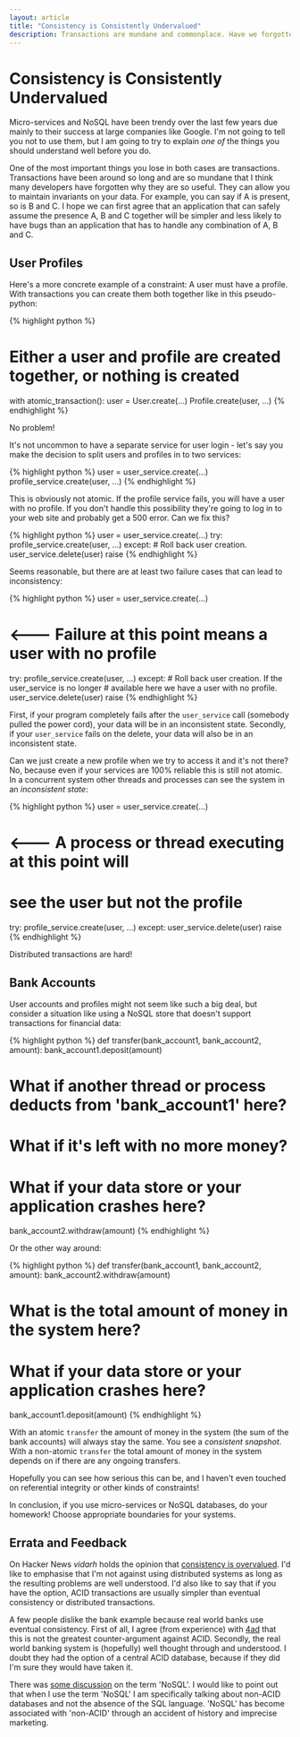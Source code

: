 ```yaml
---
layout: article
title: "Consistency is Consistently Undervalued"
description: Transactions are mundane and commonplace. Have we forgotten why they're useful?
---
```


# Consistency is Consistently Undervalued

Micro-services and NoSQL have been trendy over the last few years due
mainly to their success at large companies like Google. I'm not going
to tell you not to use them, but I am going to try to explain *one of*
the things you should understand well before you do.

One of the most important things you lose in both cases are
transactions. Transactions have been around so long and are so mundane
that I think many developers have forgotten why they are so useful.
They can allow you to maintain invariants on your data. For example,
you can say if A is present, so is B and C. I hope we can first agree
that an application that can safely assume the presence A, B and C
together will be simpler and less likely to have bugs than an
application that has to handle any combination of A, B and C.

## User Profiles

Here's a more concrete example of a constraint: A user must have a
profile. With transactions you can create them both together like in
this pseudo-python:

{% highlight python %}
# Either a user and profile are created together, or nothing is created
with atomic_transaction():
    user = User.create(...)
    Profile.create(user, ...)
{% endhighlight %}

No problem!

It's not uncommon to have a separate service for user login - let's
say you make the decision to split users and profiles in to two
services:

{% highlight python %}
user = user_service.create(...)
profile_service.create(user, ...)
{% endhighlight %}

This is obviously not atomic. If the profile service fails, you will
have a user with no profile. If you don't handle this possibility
they're going to log in to your web site and probably get a 500
error. Can we fix this?

{% highlight python %}
user = user_service.create(...)
try:
    profile_service.create(user, ...)
except:
    # Roll back user creation.
    user_service.delete(user)
    raise
{% endhighlight %}

Seems reasonable, but there are at least two failure cases that can
lead to inconsistency:

{% highlight python %}
user = user_service.create(...)

# <--- Failure at this point means a user with no profile

try:
    profile_service.create(user, ...)
except:
    # Roll back user creation. If the user_service is no longer
    # available here we have a user with no profile.
    user_service.delete(user)
    raise
{% endhighlight %}

First, if your program completely fails after
the `user_service` call (somebody pulled the power cord), your data
will be in an inconsistent state. Secondly, if your `user_service`
fails on the delete, your data will also be in an inconsistent state.

Can we just create a new profile when we try to access it and it's not
there? No, because even if your services are 100% reliable this is
still not atomic. In a concurrent system other threads and processes
can see the system in an *inconsistent state*:

{% highlight python %}
user = user_service.create(...)

# <--- A process or thread executing at this point will
#      see the user but not the profile

try:
    profile_service.create(user, ...)
except:
    user_service.delete(user)
    raise
{% endhighlight %}

Distributed transactions are hard!

## Bank Accounts

User accounts and profiles might not seem like such a big deal, but
consider a situation like using a NoSQL store that doesn't support
transactions for financial data:

{% highlight python %}
def transfer(bank_account1, bank_account2, amount):
   bank_account1.deposit(amount)
   # What if another thread or process deducts from 'bank_account1' here?
   # What if it's left with no more money?
   # What if your data store or your application crashes here?
   bank_account2.withdraw(amount)
{% endhighlight %}

Or the other way around:

{% highlight python %}
def transfer(bank_account1, bank_account2, amount):
   bank_account2.withdraw(amount)
   # What is the total amount of money in the system here?
   # What if your data store or your application crashes here?
   bank_account1.deposit(amount)
{% endhighlight %}

With an atomic `transfer` the amount of money in the system (the sum
of the bank accounts) will always stay the same. You see a *consistent
snapshot*. With a non-atomic `transfer` the total amount of money in
the system depends on if there are any ongoing transfers.

Hopefully you can see how serious this can be, and I haven't even
touched on referential integrity or other kinds of constraints!

In conclusion, if you use micro-services or NoSQL databases, do your
homework! Choose appropriate boundaries for your systems.

## Errata and Feedback

On Hacker News *vidarh* holds the opinion that
[consistency is overvalued](https://news.ycombinator.com/item?id=12519985).
I'd like to emphasise that I'm not against using distributed systems
as long as the resulting problems are well understood. I'd also like
to say that if you have the option, ACID transactions are usually
simpler than eventual consistency or distributed transactions.

A few people dislike the bank example because real world banks use
eventual consistency. First of all, I agree (from experience)
with [4ad](https://news.ycombinator.com/item?id=12521059) that this is
not the greatest counter-argument against ACID. Secondly, the real
world banking system is (hopefully) well thought through and
understood. I doubt they had the option of a central ACID database,
because if they did I'm sure they would have taken it.

There was [some discussion](https://news.ycombinator.com/item?id=12520036)
on the term 'NoSQL'. I would like to point out that when I use the
term 'NoSQL' I am specifically talking about non-ACID databases and not
the absence of the SQL language. 'NoSQL' has become associated with
'non-ACID' through an accident of history and imprecise marketing.
